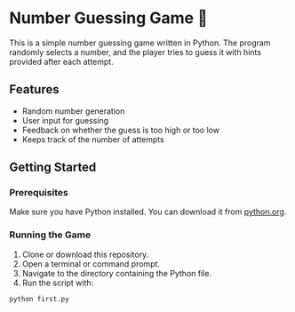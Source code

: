 # Number Guessing Game 🎯

This is a simple number guessing game written in Python. The program randomly selects a number, and the player tries to guess it with hints provided after each attempt.

## Features

- Random number generation
- User input for guessing
- Feedback on whether the guess is too high or too low
- Keeps track of the number of attempts

## Getting Started

### Prerequisites

Make sure you have Python installed. You can download it from [python.org](https://www.python.org/).

### Running the Game

1. Clone or download this repository.
2. Open a terminal or command prompt.
3. Navigate to the directory containing the Python file.
4. Run the script with:

```bash
python first.py
